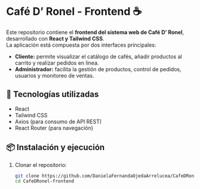 # Café D’ Ronel - Frontend ☕

Este repositorio contiene el **frontend del sistema web de Café D’ Ronel**, desarrollado con **React y Tailwind CSS**.  
La aplicación está compuesta por dos interfaces principales:

- **Cliente:** permite visualizar el catálogo de cafés, añadir productos al carrito y realizar pedidos en línea.  
- **Administrador:** facilita la gestión de productos, control de pedidos, usuarios y monitoreo de ventas.  

## 🚀 Tecnologías utilizadas
- React
- Tailwind CSS
- Axios (para consumo de API REST)
- React Router (para navegación)

## 📦 Instalación y ejecución
1. Clonar el repositorio:
   ```bash
   git clone https://github.com/DanielaFernandaOjedaArrelucea/CafeDRonel-frontend.git
   cd CafeDRonel-frontend
